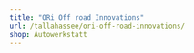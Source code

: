 ```yaml
---
title: "ORi Off road Innovations"
url: /tallahassee/ori-off-road-innovations/
shop: Autowerkstatt
---
```

